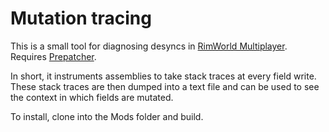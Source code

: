# Mutation tracing
This is a small tool for diagnosing desyncs in [RimWorld Multiplayer](https://github.com/rwmt/Multiplayer). Requires [Prepatcher](https://github.com/Zetrith/Prepatcher).

In short, it instruments assemblies to take stack traces at every field write. These stack traces are then dumped into a text file and can be used to see the context in which fields are mutated.

To install, clone into the Mods folder and build.